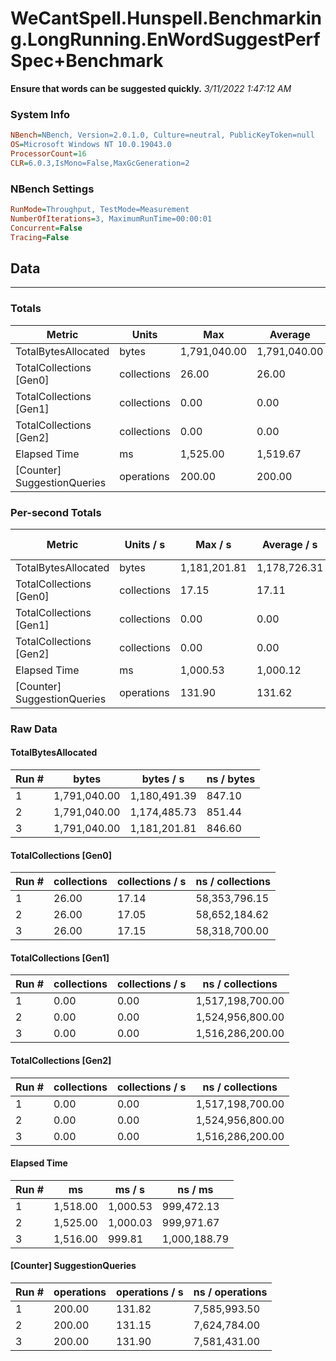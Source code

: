 ﻿# WeCantSpell.Hunspell.Benchmarking.LongRunning.EnWordSuggestPerfSpec+Benchmark
__Ensure that words can be suggested quickly.__
_3/11/2022 1:47:12 AM_
### System Info
```ini
NBench=NBench, Version=2.0.1.0, Culture=neutral, PublicKeyToken=null
OS=Microsoft Windows NT 10.0.19043.0
ProcessorCount=16
CLR=6.0.3,IsMono=False,MaxGcGeneration=2
```

### NBench Settings
```ini
RunMode=Throughput, TestMode=Measurement
NumberOfIterations=3, MaximumRunTime=00:00:01
Concurrent=False
Tracing=False
```

## Data
-------------------

### Totals
|          Metric |           Units |             Max |         Average |             Min |          StdDev |
|---------------- |---------------- |---------------- |---------------- |---------------- |---------------- |
|TotalBytesAllocated |           bytes |    1,791,040.00 |    1,791,040.00 |    1,791,040.00 |            0.00 |
|TotalCollections [Gen0] |     collections |           26.00 |           26.00 |           26.00 |            0.00 |
|TotalCollections [Gen1] |     collections |            0.00 |            0.00 |            0.00 |            0.00 |
|TotalCollections [Gen2] |     collections |            0.00 |            0.00 |            0.00 |            0.00 |
|    Elapsed Time |              ms |        1,525.00 |        1,519.67 |        1,516.00 |            4.73 |
|[Counter] SuggestionQueries |      operations |          200.00 |          200.00 |          200.00 |            0.00 |

### Per-second Totals
|          Metric |       Units / s |         Max / s |     Average / s |         Min / s |      StdDev / s |
|---------------- |---------------- |---------------- |---------------- |---------------- |---------------- |
|TotalBytesAllocated |           bytes |    1,181,201.81 |    1,178,726.31 |    1,174,485.73 |        3,689.59 |
|TotalCollections [Gen0] |     collections |           17.15 |           17.11 |           17.05 |            0.05 |
|TotalCollections [Gen1] |     collections |            0.00 |            0.00 |            0.00 |            0.00 |
|TotalCollections [Gen2] |     collections |            0.00 |            0.00 |            0.00 |            0.00 |
|    Elapsed Time |              ms |        1,000.53 |        1,000.12 |          999.81 |            0.37 |
|[Counter] SuggestionQueries |      operations |          131.90 |          131.62 |          131.15 |            0.41 |

### Raw Data
#### TotalBytesAllocated
|           Run # |           bytes |       bytes / s |      ns / bytes |
|---------------- |---------------- |---------------- |---------------- |
|               1 |    1,791,040.00 |    1,180,491.39 |          847.10 |
|               2 |    1,791,040.00 |    1,174,485.73 |          851.44 |
|               3 |    1,791,040.00 |    1,181,201.81 |          846.60 |

#### TotalCollections [Gen0]
|           Run # |     collections | collections / s |ns / collections |
|---------------- |---------------- |---------------- |---------------- |
|               1 |           26.00 |           17.14 |   58,353,796.15 |
|               2 |           26.00 |           17.05 |   58,652,184.62 |
|               3 |           26.00 |           17.15 |   58,318,700.00 |

#### TotalCollections [Gen1]
|           Run # |     collections | collections / s |ns / collections |
|---------------- |---------------- |---------------- |---------------- |
|               1 |            0.00 |            0.00 |1,517,198,700.00 |
|               2 |            0.00 |            0.00 |1,524,956,800.00 |
|               3 |            0.00 |            0.00 |1,516,286,200.00 |

#### TotalCollections [Gen2]
|           Run # |     collections | collections / s |ns / collections |
|---------------- |---------------- |---------------- |---------------- |
|               1 |            0.00 |            0.00 |1,517,198,700.00 |
|               2 |            0.00 |            0.00 |1,524,956,800.00 |
|               3 |            0.00 |            0.00 |1,516,286,200.00 |

#### Elapsed Time
|           Run # |              ms |          ms / s |         ns / ms |
|---------------- |---------------- |---------------- |---------------- |
|               1 |        1,518.00 |        1,000.53 |      999,472.13 |
|               2 |        1,525.00 |        1,000.03 |      999,971.67 |
|               3 |        1,516.00 |          999.81 |    1,000,188.79 |

#### [Counter] SuggestionQueries
|           Run # |      operations |  operations / s | ns / operations |
|---------------- |---------------- |---------------- |---------------- |
|               1 |          200.00 |          131.82 |    7,585,993.50 |
|               2 |          200.00 |          131.15 |    7,624,784.00 |
|               3 |          200.00 |          131.90 |    7,581,431.00 |



